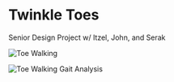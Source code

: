 # Twinkle Toes
 Senior Design Project w/ Itzel, John, and Serak 

![Toe Walking](tenor.gif)


![Toe Walking Gait Analysis](https://gifs.com/gif/toe-walking-gait-analysis-2xBJ01)
